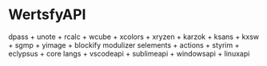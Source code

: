 # WertsfyAPI

dpass + unote + rcalc + wcube + xcolors + xryzen + karzok + ksans + kxsw + sgmp + yimage + blockify modulizer selements + actions + styrim + eclypsus + core langs + vscodeapi + sublimeapi + windowsapi + linuxapi
